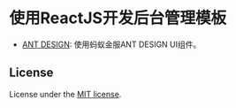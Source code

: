 # 使用ReactJS开发后台管理模板

- [ANT DESIGN](https://ant.design/): 使用蚂蚁金服ANT DESIGN UI组件。

## License

License under the [MIT license](http://www.opensource.org/licenses/mit-license.php).
